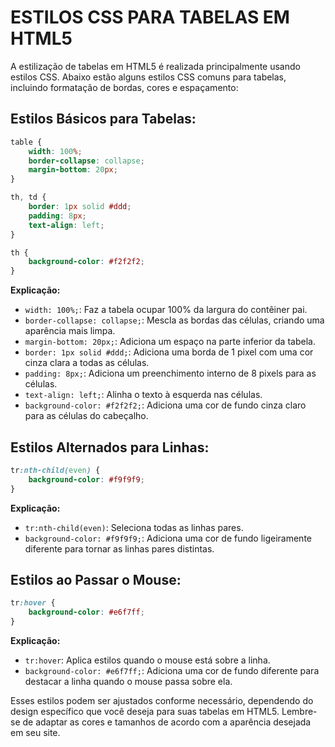 # ESTILOS CSS PARA TABELAS EM HTML5
A estilização de tabelas em HTML5 é realizada principalmente usando estilos CSS. Abaixo estão alguns estilos CSS comuns para tabelas, incluindo formatação de bordas, cores e espaçamento:

## Estilos Básicos para Tabelas:
```css
table {
    width: 100%;
    border-collapse: collapse;
    margin-bottom: 20px;
}

th, td {
    border: 1px solid #ddd;
    padding: 8px;
    text-align: left;
}

th {
    background-color: #f2f2f2;
}
```

**Explicação:**
- `width: 100%;`: Faz a tabela ocupar 100% da largura do contêiner pai.
- `border-collapse: collapse;`: Mescla as bordas das células, criando uma aparência mais limpa.
- `margin-bottom: 20px;`: Adiciona um espaço na parte inferior da tabela.
- `border: 1px solid #ddd;`: Adiciona uma borda de 1 pixel com uma cor cinza clara a todas as células.
- `padding: 8px;`: Adiciona um preenchimento interno de 8 pixels para as células.
- `text-align: left;`: Alinha o texto à esquerda nas células.
- `background-color: #f2f2f2;`: Adiciona uma cor de fundo cinza claro para as células do cabeçalho.

## Estilos Alternados para Linhas:
```css
tr:nth-child(even) {
    background-color: #f9f9f9;
}
```

**Explicação:**
- `tr:nth-child(even)`: Seleciona todas as linhas pares.
- `background-color: #f9f9f9;`: Adiciona uma cor de fundo ligeiramente diferente para tornar as linhas pares distintas.

## Estilos ao Passar o Mouse:
```css
tr:hover {
    background-color: #e6f7ff;
}
```

**Explicação:**
- `tr:hover`: Aplica estilos quando o mouse está sobre a linha.
- `background-color: #e6f7ff;`: Adiciona uma cor de fundo diferente para destacar a linha quando o mouse passa sobre ela.

Esses estilos podem ser ajustados conforme necessário, dependendo do design específico que você deseja para suas tabelas em HTML5. Lembre-se de adaptar as cores e tamanhos de acordo com a aparência desejada em seu site.